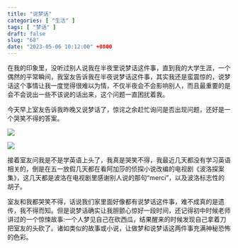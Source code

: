 ```yaml
---
title: "说梦话"
categories: [ "生活" ]
tags: [ "梦话" ]
draft: false
slug: "68"
date: "2023-05-06 10:12:00" +0800
---
```


在我的印象里，没听过别人说我在半夜里说梦话这件事，直到我的大学生涯，一个偶然的平常瞬间，我室友告诉我在半夜说梦话这件事，其实我还是蛮震惊的，说梦话这个事情让我一度觉得很难以为情，不仅半夜会不会影响别人，而且最重要的是会不会说出一些不该说的话出来，这个问题一直困扰着我。

今天早上室友告诉我昨晚又说梦话了，惊诧之余赶忙询问是否出现问题，还好是一个哭笑不得的答案。

![](https://blog.wangyunzi.com/2023/a02fe86800fe0310d4c77d619115beaa.png)

![](https://blog.wangyunzi.com/2023/d3591c64f57d449e8d2fcaa4af1524e4.png)

接着室友问我是不是学英语上头了，我真是哭笑不得，我最近几天都没有学习英语相关的，倒是在五一放假几天都在看阿加莎的侦探小说改编的电视剧《波洛探案集》，这几天都是波洛在电视剧里感谢别人说的那句“merci”，以及波洛标志性的胡子。

室友和我都哭笑不得，话说我们家里面好像都有说梦话这件事，难不成真的是遗传，我不得而知。但是说梦话确实让我胆颤心惊好一段时间，还记得初中时候老师讲过的一个惊悚故事:一个人梦见自己在砍西瓜，结果醒来的时候发现自己拿着刀把室友的头砍了。诸如类似的故事或小说，让做梦和说梦话这两件事充满神秘恐怖的色彩。
